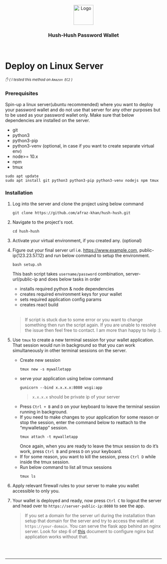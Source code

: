 <div id="top"></div>

<!-- PROJECT LOGO -->
<br />
<div align="center">
  <a href="https://github.com/afraz-khan/hush-hush">
    <img src="https://i.ibb.co/0ts8L6D/logo192.png" alt="Logo" width="64" height="64">
  </a>
  <h3 align="center">Hush-Hush Password Wallet</h3>
</div>
</br>

# Deploy on Linux Server
_<small> ✋ ( I tested this method on `Amazon EC2` ) </small>_

### Prerequisites
Spin-up a linux server(ubuntu recommended) where you want to deploy your password wallet and do not use that server for any other purposes but to be used as your password wallet only.
Make sure that below dependencies are installed on the server.

* git
* python3
* python3-pip
* python3-venv (optional, in case if you want to create separate virtual env)
* node>= 10.x
* npm
* tmux

```
sudo apt update
sudo apt install git python3 python3-pip python3-venv nodejs npm tmux
```

### Installation
1. Log into the server and clone the project using below command
   ```
   git clone https://github.com/afraz-khan/hush-hush.git
   ```
2. Navigate to the project's root.
   ```
   cd hush-hush
   ```
3. Activate your virtual environment, if you created any. (optional)
4. Figure out your final server url i.e. https://www.example.com, public-ip(123.23.57.12) and run below command to setup the environment.
   ```
   bash setup.sh
   ```
   This bash script takes `username/password` combination, server-url/public-ip and does below tasks in order
   * installs required python & node dependencies
   * creates required environment keys for your wallet
   * sets required application config params
   * creates react build
   </br>
    
    > If script is stuck due to some error or you want to change something then run the script again. If you are unable to resolve the issue then feel free to contact. I am more than happy to help :).

4. Use `tmux` to create a new terminal session for your wallet application. That session would run in background so that you can work simultaneously in other terminal sessions on the server.
   * Create new session
     ```
     tmux new -s mywalletapp
     ```
   * serve your application using below command
     ```
     gunicorn --bind x.x.x.x:8080 wsgi:app
     ```
     > `x.x.x.x` should be private ip of your server
   * Press `Ctrl + B` and `D` on your keyboard to leave the terminal session running in background.
   * If you need to make changes to your application for some reason or stop the session, enter the command below to reattach to the “mywalletapp” session.
     ```
     tmux attach -t mywalletapp
     ```
     Once again, when you are ready to leave the tmux session to do it’s work, press `Ctrl B` and press `D` on your keyboard. 
   * If for some reason, you want to kill the session, press `Ctrl D` while inside the tmux session.
   * Run below command to list all tmux sessions
     ```
     tmux ls
     ```
5. Apply relevant firewall rules to your server to make you wallet accessible to only you.
6. Your wallet is deployed and ready, now press `Ctrl C` to logout the server and head over to `https://server-public-ip:8080` to see the app.
   > If you set a domain for the server url during the installation than setup that domain for the server and try to access the wallet at `https://your-domain`.
   You can serve the flask app behind an nginx server. Look for step 6 of [this](https://faun.pub/deploy-flask-app-with-nginx-using-gunicorn-7fda4f50066a) document to configure nginx but application works without that.
</br>
</br>

---
